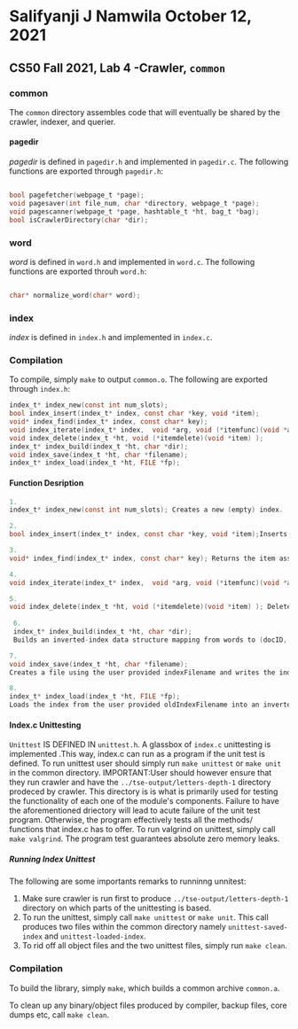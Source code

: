# Salifyanji J Namwila October 12, 2021
## CS50 Fall 2021, Lab 4 -Crawler, `common`

### common 

The `common` directory assembles code that will eventually be shared by the crawler, indexer, and querier.

#### pagedir

*pagedir* is defined in `pagedir.h` and implemented in `pagedir.c`. The following functions are exported through `pagedir.h`:

```c

bool pagefetcher(webpage_t *page);
void pagesaver(int file_num, char *directory, webpage_t *page);
void pagescanner(webpage_t *page, hashtable_t *ht, bag_t *bag);
bool isCrawlerDirectory(char *dir);
```

### word
*word* is defined in `word.h` and implemented in `word.c`. The following functions are exported throuh `word.h`:

```c

char* normalize_word(char* word);
```

### index
*index* is defined in `index.h` and implemented in `index.c`.
### Compilation

To compile, simply `make` to output `common.o`. The following are exported through `index.h`:

```c
index_t* index_new(const int num_slots);
bool index_insert(index_t* index, const char *key, void *item);
void* index_find(index_t* index, const char* key);
void index_iterate(index_t* index,  void *arg, void (*itemfunc)(void *arg, const char *key, void *item));
void index_delete(index_t *ht, void (*itemdelete)(void *item) );
index_t* index_build(index_t *ht, char *dir);
void index_save(index_t *ht, char *filename);
index_t* index_load(index_t *ht, FILE *fp);
```

#### Function Desription

```c
1.
index_t* index_new(const int num_slots); Creates a new (empty) index.

2.
bool index_insert(index_t* index, const char *key, void *item);Inserts item, identified by key (string), into the given index.

3.
void* index_find(index_t* index, const char* key); Returns the item associated with the given key.

4.
void index_iterate(index_t* index,  void *arg, void (*itemfunc)(void *arg, const char *key, void *item)); Iterates over all items in the table; in undefined order.

5.
void index_delete(index_t *ht, void (*itemdelete)(void *item) ); Deletes index, calling a delete function on each item.
 
 6.
 index_t* index_build(index_t *ht, char *dir);
 Builds an inverted-index data structure mapping from words to (docID, count) pairs, wherein each count represents the number of occurrences of the given word in the given document. The function receives an empty index index as a parameter, then populates and returns a the index. Words with fewer than three characters are ignored and are "normalized" before they are indexed. Here, "normalized" means all letters are converted to lower-case. 

7.
void index_save(index_t *ht, char *filename);
Creates a file using the user provided indexFilename and writes the index to that file in the following format: one line per word, one word per line each line provides the word and one or more (docID, count) pairs, in the format: word docID count [docID count]…where word is a string of lower-case letters, where docID is a positive non-zero integer, where count is a positive non-zero integer, where the word and integers are separated by spaces. Within the file, the lines may be in any order. Within a line, the docIDs may be in any order. 

8.
index_t* index_load(index_t *ht, FILE *fp);
Loads the index from the user provided oldIndexFilename into an inverted-index data structure and saves that structure in newIndexFilename. The function receives  a index_t type as a parameter then returns the populated index.

```



#### Index.c Unittesting
`Unittest` IS DEFINED IN `unittest.h`. A glassbox of `index.c` unittesting is implemented .This way, index.c can run as a program if the unit test is defined. To run unittest user should simply run `make unittest` or `make unit` in the common directory. IMPORTANT:User should however ensure that they run crawler and have the `../tse-output/letters-depth-1` directory prodeced by crawler. This directory is is what is primarily used for testing the functionality of each one of the module's components. Failure to have the aforementioned driectory will lead to acute failure of the unit test program. Otherwise, the program effectively tests all the methods/ functions that index.c has to offer. To run valgrind on unittest, simply call `make valgrind`. The program test guarantees absolute zero memory leaks.

##### Running Index Unittest
The following are some importants remarks to runninng unnitest:
1. Make sure crawler is run first to produce  `../tse-output/letters-depth-1` directory on which parts of the  unittesting  is based.
2. To run the unittest, simply call `make unittest` or `make unit`. This call produces two files within the common directory namely `unittest-saved-index` and `unittest-loaded-index`. 
3. To rid off all object files and the two unittest files, simply run `make clean`.

### Compilation 

To build the library, simply `make`, which builds a common archive `common.a`.

To clean up any binary/object files produced by compiler, backup files, core dumps etc, call `make clean`.

